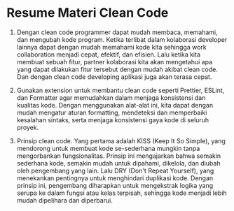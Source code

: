 # Resume Materi Clean Code

1. Dengan clean code programmer dapat mudah membaca, memahami, dan mengubah kode program. Ketika terlibat dalam kolaborasi developer lainnya dapat dengan mudah memahami kode kita sehingga work collaboration menjadi cepat, efektif, dan efisien. Lalu ketika kita membuat sebuah fitur, partner kolaborasi kita akan mengetahui apa yang dapat dilakukan fitur tersebut dengan mudah akibat clean code. Dan dengan clean code developing aplikasi juga akan terasa cepat.

2. Gunakan extension untuk membantu clean code seperti Prettier, ESLint, dan Formatter agar memudahkan dalam menjaga konsistensi dan kualitas kode. Dengan menggunakan alat-alat ini, kita dapat dengan mudah mengatur aturan formatting, mendeteksi dan memperbaiki kesalahan sintaks, serta menjaga konsistensi gaya kode di seluruh proyek.

3. Prinsip clean code. Yang pertama adalah KISS (Keep It So Simple), yang mendorong untuk membuat kode se-sederhana mungkin tanpa mengorbankan fungsionalitas. Prinsip ini mengajarkan bahwa semakin sederhana kode, semakin mudah untuk dipahami, dikelola, dan diubah oleh pengembang yang lain. Lalu DRY (Don't Repeat Yourself), yang menekankan pentingnya untuk menghindari duplikasi kode. Dengan prinsip ini, pengembang diharapkan untuk mengekstrak logika yang serupa ke dalam fungsi atau kelas terpisah, sehingga kode menjadi lebih mudah dipelihara dan diperbarui.